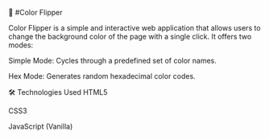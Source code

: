 🎨 #Color Flipper

Color Flipper is a simple and interactive web application that allows users to change the background color of the page with a single click. It offers two modes:​

Simple Mode: Cycles through a predefined set of color names.

Hex Mode: Generates random hexadecimal color codes.

🛠️ Technologies Used
HTML5

CSS3

JavaScript (Vanilla)

